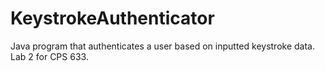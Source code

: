 # KeystrokeAuthenticator
Java program that authenticates a user based on inputted keystroke data. Lab 2 for CPS 633.
